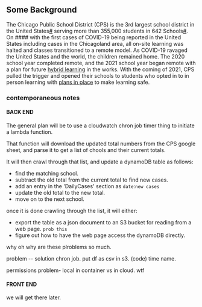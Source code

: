 ## Some Background 
The Chicago Public School District (CPS) is the 3rd largest school district in the United States[#]() serving more than 355,000 students in 642 Schools[#](https://www.cps.edu/about/stats-facts/). On #### with the first cases of COVID-19 being reported in the United States including cases in the Chicagoland area, all on-site learning was halted and classes transitioned to a remote model. As COVID-19 ravaged the United States and the world, the children remained home. The 2020 school year completed remote, and the 2021 school year began remote with a plan for future [hybrid learning]() in the works. With the coming of 2021, CPS pulled the trigger and opened their schools to students who opted in to in person learning with [plans in place]() to make learning safe. 


### contemporaneous notes


#### BACK END
The general plan will be to use a cloudwatch chron job timer thing to initiate a lambda function. 

That function will download the updated total numbers from the CPS google sheet, and parse it to get a list of chools and their current totals. 

It will then crawl through that list, and update a dynamoDB table as follows:
- find the matching school. 
- subtract the old total from the current total to find new cases. 
- add an entry in the 'DailyCases' section as `date`:`new cases`
- update the old total to the new total. 
- move on to the next school. 

once it is done crawling through the list, it will either:
- export the table as a json document to an S3 bucket for reading from a web page. `prob this`
- figure out how to have the web page access the dynamoDB directly. 



why oh why are these plroblems so much. 

problem -- solution
chron job. 
put df as csv in s3. (code)
time name. 

permissions problem- local in container vs in cloud. wtf


#### FRONT END

we will get there later. 